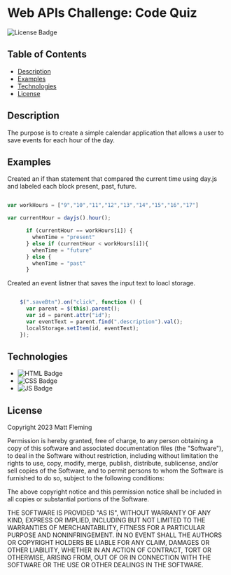 
# Web APIs Challenge: Code Quiz
![License Badge](https://img.shields.io/badge/License-MIT-green)

## Table of Contents
* [Description](#description)
* [Examples](#examples)
* [Technologies](#technologies)
* [License](#license)


## Description
The purpose is to create a simple calendar application that allows a user to save events for each hour of the day.

## Examples
Created an if than statement that compared the current time using day.js and labeled each block present, past, future.
```JavaScript

var workHours = ["9","10","11","12","13","14","15","16","17"]

var currentHour = dayjs().hour();

      if (currentHour == workHours[i]) {
        whenTime = "present"
      } else if (currentHour < workHours[i]){
        whenTime = "future"
      } else {
        whenTime = "past"
      }
```

Created an event listner that saves the input text to loacl storage.
```JavaScript

    $(".saveBtn").on("click", function () {
      var parent = $(this).parent();
      var id = parent.attr("id");
      var eventText = parent.find(".description").val();
      localStorage.setItem(id, eventText);
    });

```
## Technologies
* ![HTML Badge](https://img.shields.io/badge/Language-HTML-blue)
* ![CSS Badge](https://img.shields.io/badge/Language-CSS-yellow)
* ![JS Badge](https://img.shields.io/badge/Language-JavaScript-yellow)

## License
Copyright 2023 Matt Fleming

Permission is hereby granted, free of charge, to any person obtaining a copy of this software and associated documentation files (the "Software"), to deal in the Software without restriction, including without limitation the rights to use, copy, modify, merge, publish, distribute, sublicense, and/or sell copies of the Software, and to permit persons to whom the Software is furnished to do so, subject to the following conditions:

The above copyright notice and this permission notice shall be included in all copies or substantial portions of the Software.

THE SOFTWARE IS PROVIDED "AS IS", WITHOUT WARRANTY OF ANY KIND, EXPRESS OR IMPLIED, INCLUDING BUT NOT LIMITED TO THE WARRANTIES OF MERCHANTABILITY, FITNESS FOR A PARTICULAR PURPOSE AND NONINFRINGEMENT. IN NO EVENT SHALL THE AUTHORS OR COPYRIGHT HOLDERS BE LIABLE FOR ANY CLAIM, DAMAGES OR OTHER LIABILITY, WHETHER IN AN ACTION OF CONTRACT, TORT OR OTHERWISE, ARISING FROM, OUT OF OR IN CONNECTION WITH THE SOFTWARE OR THE USE OR OTHER DEALINGS IN THE SOFTWARE.